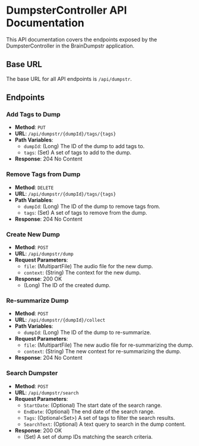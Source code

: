 # DumpsterController API Documentation

This API documentation covers the endpoints exposed by the DumpsterController in the BrainDumpstr application.

## Base URL

The base URL for all API endpoints is `/api/dumpstr`.

## Endpoints

### Add Tags to Dump

- **Method**: `PUT`
- **URL**: `/api/dumpstr/{dumpId}/tags/{tags}`
- **Path Variables**:
    - `dumpId`: (Long) The ID of the dump to add tags to.
    - `tags`: (Set<String>) A set of tags to add to the dump.
- **Response**: 204 No Content

### Remove Tags from Dump

- **Method**: `DELETE`
- **URL**: `/api/dumpstr/{dumpId}/tags/{tags}`
- **Path Variables**:
    - `dumpId`: (Long) The ID of the dump to remove tags from.
    - `tags`: (Set<String>) A set of tags to remove from the dump.
- **Response**: 204 No Content

### Create New Dump

- **Method**: `POST`
- **URL**: `/api/dumpstr/dump`
- **Request Parameters**:
    - `file`: (MultipartFile) The audio file for the new dump.
    - `context`: (String) The context for the new dump.
- **Response**: 200 OK
    - (Long) The ID of the created dump.

### Re-summarize Dump

- **Method**: `POST`
- **URL**: `/api/dumpstr/{dumpId}/collect`
- **Path Variables**:
    - `dumpId`: (Long) The ID of the dump to re-summarize.
- **Request Parameters**:
    - `file`: (MultipartFile) The new audio file for re-summarizing the dump.
    - `context`: (String) The new context for re-summarizing the dump.
- **Response**: 204 No Content

### Search Dumpster

- **Method**: `POST`
- **URL**: `/api/dumpstr/search`
- **Request Parameters**:
    - `StartDate`: (Optional<Date>) The start date of the search range.
    - `EndDate`: (Optional<Date>) The end date of the search range.
    - `Tags`: (Optional<Set<String>>) A set of tags to filter the search results.
    - `SearchText`: (Optional<String>) A text query to search in the dump content.
- **Response**: 200 OK
    - (Set<Long>) A set of dump IDs matching the search criteria.
